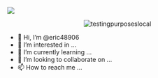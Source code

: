 
[![](https://github-readme-stats.vercel.app/api?username=eric48906)](https://github.com/anuraghazra/github-readme-stats)
<p align="center"> <img src="https://komarev.com/ghpvc/?username=eric48906&label=Profile%20views&color=0e75b6&style=flat" alt="testingpurposeslocal" /> </p>


- 👋 Hi, I’m @eric48906
- 👀 I’m interested in ...
- 🌱 I’m currently learning ...
- 💞️ I’m looking to collaborate on ...
- 📫 How to reach me ...

<!---
eric48906/eric48906 is a ✨ special ✨ repository because its `README.md` (this file) appears on your GitHub profile.
You can click the Preview link to take a look at your changes.
--->

